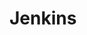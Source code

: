 
# Jenkins
<!--
jenkins自动化发布
https://www.jianshu.com/p/e2bc52db9605?utm_campaign=haruki&utm_content=note&utm_medium=reader_share&utm_source=weixin

三十二张图告诉你，Jenkins构建SpringBoot有多简单~ 
https://mp.weixin.qq.com/s/1H4E-gTyYmoueFIpK0AFlw
Jenkins书籍  
https://mp.weixin.qq.com/s/bT7VXffqHuzUZUY5c4ce7A
https://mp.weixin.qq.com/s/8tJwuwz5jMXnfg4HmPHh3g

Jenkins自动化部署Hybris 
https://mp.weixin.qq.com/s/Tmld9IZcCge23aQrf_4vsA
Jenkins 动态使用分支名称 
https://dayarch.top/p/jenkins-dynamic-using-git-branch.html
Jenkins 使用环境变量 
https://dayarch.top/p/jenkins-environment-variables.html
Jenkins自动化部署Hybris 
https://dayarch.top/p/jenkins-hybris-deploy.html
Jenkins学习之邮箱配置 
https://dayarch.top/p/jenkins-config-mail.html
Jenkins 集成 Harbor 自动发布镜像
https://mp.weixin.qq.com/s/IiZjuv23o8ui-gidyOJC2Q



-->